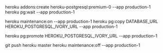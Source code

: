 <do database backup from heroku ui>

heroku addons:create heroku-postgresql:premium-0 --app production-1
heroku pg:wait --app production-1

heroku maintenance:on --app production-1
heroku pg:copy DATABASE_URL HEROKU_POSTGRESQL_IVORY_URL --app production-1

heroku pg:promote HEROKU_POSTGRESQL_IVORY_URL --app production-1

git push heroku master
heroku maintenance:off --app production-1
